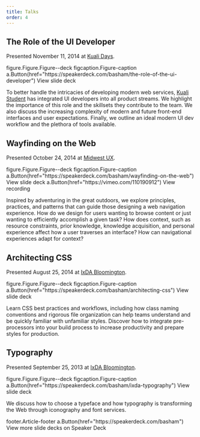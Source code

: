 ```yaml
---
title: Talks
order: 4
---
```


## The Role of the UI Developer

Presented <time datetime="2014-11-11">November 11, 2014</time> at [Kuali Days](http://www.kuali.org/kd/2014).

<jade>
figure.Figure.Figure--deck
  <script async class="speakerdeck-embed" data-id="79827cb04c3b013295711a88b2a914a5" data-ratio="1.77777777777778" src="//speakerdeck.com/assets/embed.js"></script>
  figcaption.Figure-caption
    a.Button(href="https://speakerdeck.com/basham/the-role-of-the-ui-developer") View slide deck
</jade>

To better handle the intricacies of developing modern web services, [Kuali Student](http://www.kuali.org/ks) has integrated UI developers into all product streams. We highlight the importance of this role and the skillsets they contribute to the team. We also discuss the increasing complexity of modern and future front-end interfaces and user expectations. Finally, we outline an ideal modern UI dev workflow and the plethora of tools available.

## Wayfinding on the Web

Presented <time datetime="2014-10-24">October 24, 2014</time> at [Midwest UX](http://2014.midwestuxconference.com/speakers/chris-basham.html).

<jade>
figure.Figure.Figure--deck
  <script async class="speakerdeck-embed" data-id="30a50d40468e0132f6b91e6a15e948f6" data-ratio="1.77777777777778" src="//speakerdeck.com/assets/embed.js"></script>
  figcaption.Figure-caption
    a.Button(href="https://speakerdeck.com/basham/wayfinding-on-the-web") View slide deck
    a.Button(href="https://vimeo.com/110190912") View recording
</jade>

Inspired by adventuring in the great outdoors, we explore principles, practices, and patterns that can guide those designing a web navigation experience. How do we design for users wanting to browse content or just wanting to efficiently accomplish a given task? How does context, such as resource constraints, prior knowledge, knowledge acquisition, and personal experience affect how a user traverses an interface? How can navigational experiences adapt for context?

## Architecting CSS

Presented <time datetime="2014-08-25">August 25, 2014</time> at [IxDA Bloomington](http://www.meetup.com/IxDA-Bloomington/events/198163982/).

<jade>
figure.Figure.Figure--deck
  <script async class="speakerdeck-embed" data-id="2afa8030088b0132420a3a536de4d520" data-ratio="1.77777777777778" src="//speakerdeck.com/assets/embed.js"></script>
  figcaption.Figure-caption
    a.Button(href="https://speakerdeck.com/basham/architecting-css") View slide deck
</jade>

Learn CSS best practices and workflows, including how class naming conventions and rigorous file organization can help teams understand and be quickly familiar with unfamiliar styles. Discover how to integrate pre-processors into your build process to increase productivity and prepare styles for production.

## Typography

Presented <time datetime="2013-09-25">September 25, 2013</time> at [IxDA Bloomington](http://www.meetup.com/IxDA-Bloomington/events/138690672/).

<jade>
figure.Figure.Figure--deck
  <script async class="speakerdeck-embed" data-id="32eef24008850131363906bdd0a6672b" data-ratio="1.25030525030525" src="//speakerdeck.com/assets/embed.js"></script>
  figcaption.Figure-caption
    a.Button(href="https://speakerdeck.com/basham/ixda-typography") View slide deck
</jade>

We discuss how to choose a typeface and how typography is transforming the Web through iconography and font services.

<jade>
footer.Article-footer
  a.Button(href="https://speakerdeck.com/basham") View more slide decks on Speaker Deck
</jade>
